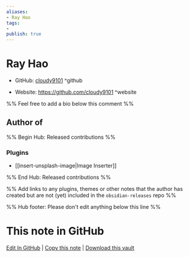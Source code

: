 ```yaml
---
aliases:
- Ray Hao
tags:
- 
publish: true
---
```


# Ray Hao

- GitHub: [cloudy9101](https://github.com/cloudy9101/) ^github
<!-- - Discord: `@` ^discord-->
- Website: <https://github.com/cloudy9101> ^website
<!-- - [[Publish sites|Publish site]]: <https://> ^publish-->

%% Feel free to add a bio below this comment %%


## Author of

%% Begin Hub: Released contributions %%
### Plugins
- [[insert-unsplash-image|Image Inserter]]

%% End Hub: Released contributions %%

%% Add links to any plugins, themes or other notes that the author has created but are not (yet) included in the `obsidian-releases` repo %%

<!--
### Unlisted plugins
-->

<!--
### Others
-->

<!--
## Sponsor this author
-->

<!-- - [[GitHub sponsors]]: [Sponsor @cloudy9101 on GitHub Sponsors](https://github.com/sponsors/cloudy9101) ^github-sponsor-->
<!-- - [[Buy me a coffee]]: <https://> ^buy-me-a-coffee-->
<!-- - [[PayPal]]: <https://> ^paypal-->
<!-- - [[Patreon]]: <https://> ^patreon-->

<!--
## Follow this author
-->

<!-- - [[YouTube Channels|On YouTube]]: <https://> ^youtube-->
<!-- - Twitter: <https://> ^twitter-->
<!-- - ... -->

%% Hub footer: Please don't edit anything below this line %%

# This note in GitHub

<span class="git-footer">[Edit In GitHub](https://github.dev/obsidian-community/obsidian-hub/blob/main/01%20-%20Community/People/cloudy9101.md "git-hub-edit-note") | [Copy this note](https://raw.githubusercontent.com/obsidian-community/obsidian-hub/main/01%20-%20Community/People/cloudy9101.md "git-hub-copy-note") | [Download this vault](https://github.com/obsidian-community/obsidian-hub/archive/refs/heads/main.zip "git-hub-download-vault") </span>
